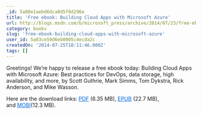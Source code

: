 ```yaml
---
_id: 5a88e1aebd6dca0d5f0d296e
title: 'Free ebook: Building Cloud Apps with Microsoft Azure'
url: http://blogs.msdn.com/b/microsoft_press/archive/2014/07/23/free-ebook-building-cloud-apps-with-microsoft-azure.aspx
category: books
slug: 'free-ebook-building-cloud-apps-with-microsoft-azure'
user_id: 5a83ce59d6eb0005c4ecda2c
createdOn: '2014-07-25T18:11:46.000Z'
tags: []
---
```


Greetings! We’re happy to release a free ebook today: Building Cloud Apps with Microsoft Azure: Best practices for DevOps, data storage, high availability, and more, by Scott Guthrie, Mark Simms, Tom Dykstra, Rick Anderson, and Mike Wasson.

Here are the download links: <a style="color: #0066dd;" href="http://aka.ms/CloudApps_PDF">PDF</a> (6.35 MB), <a style="color: #0066dd;" href="http://aka.ms/CloudApps_EPUB">EPUB</a> (22.7 MB), and <a style="color: #0066dd;" href="http://aka.ms/CloudApps_MOBI">MOBI</a>(12.3 MB).
